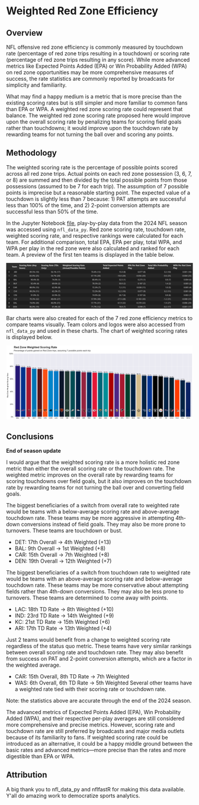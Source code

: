 # Weighted Red Zone Efficiency

## Overview

NFL offensive red zone efficiency is commonly measured by touchdown rate (percentage of red zone trips resulting in a touchdown) or scoring rate (percentage of red zone trips resulting in any score). While more advanced metrics like Expected Points Added (EPA) or Win Probability Added (WPA) on red zone opportunities may be more comprehensive measures of success, the rate statistics are commonly reported by broadcasts for simplicity and familiarity.

What may find a happy medium is a metric that is more precise than the existing scoring rates but is still simpler and more familiar to common fans than EPA or WPA. A weighted red zone scoring rate could represent that balance. The weighted red zone scoring rate proposed here would improve upon the overall scoring rate by penalizing teams for scoring field goals rather than touchdowns; it would improve upon the touchdown rate by rewarding teams for not turning the ball over and scoring any points.

## Methodology

The weighted scoring rate is the percentage of possible points scored across all red zone trips. Actual points on each red zone possession (3, 6, 7, or 8) are summed and then divided by the total possible points from those possessions (assumed to be 7 for each trip). The assumption of 7 possible points is imprecise but a reasonable starting point. The expected value of a touchdown is slightly less than 7 because: 1) PAT attempts are successful less than 100% of the time, and 2) 2-point conversion attempts are successful less than 50% of the time.

In the Jupyter Notebook [file](redzone_efficiencies.ipynb), play-by-play data from the 2024 NFL season was accessed using `nfl_data_py`. Red zone scoring rate, touchdown rate, weighted scoring rate, and respective rankings were calculated for each team. For additional comparison, total EPA, EPA per play, total WPA, and WPA per play in the red zone were also calculated and ranked for each team. A preview of the first ten teams is displayed in the table below.

![table of red zone efficiencies](visualizations/red_zone_efficiencies_preview.png)

Bar charts were also created for each of the 7 red zone efficiency metrics to compare teams visually. Team colors and logos were also accessed from `nfl_data_py` and used in these charts. The chart of weighted scoring rates is displayed below.

![chart of weighted scoring rate](visualizations/weighted_rz_eff.png)

## Conclusions

**End of season update**

I would argue that the weighted scoring rate is a more holistic red zone metric than either the overall scoring rate or the touchdown rate. The weighted metric improves on the overall rate by rewarding teams for scoring touchdowns over field goals, but it also improves on the touchdown rate by rewarding teams for not turning the ball over and converting field goals.

The biggest beneficiaries of a switch from overall rate to weighted rate would be teams with a below-average scoring rate and above-average touchdown rate. These teams may be more aggressive in attempting 4th-down conversions instead of field goals. They may also be more prone to turnovers. These teams are touchdown or bust.
- DET: 17th Overall -> 4th Weighted (+13)
- BAL: 9th Overall -> 1st Weighted (+8)
- CAR: 15th Overall -> 7th Weighted (+8)
- DEN: 19th Overall -> 12th Weighted (+7)

The biggest beneficiaries of a switch from touchdown rate to weighted rate would be teams with an above-average scoring rate and below-average touchdown rate. These teams may be more conservative about attempting fields rather than 4th-down conversions. They may also be less prone to turnovers. These teams are determined to come away with points.
- LAC: 18th TD Rate -> 8th Weighted (+10)
- IND: 23rd TD Rate -> 14th Weighted (+9)
- KC: 21st TD Rate -> 15th Weighted (+6)
- ARI: 17th TD Rate -> 13th Weighted (+4)

Just 2 teams would benefit from a change to weighted scoring rate regardless of the status quo metric. These teams have very similar rankings between overall scoring rate and touchdown rate. They may also benefit from success on PAT and 2-point conversion attempts, which are a factor in the weighted average.
- CAR: 15th Overall, 8th TD Rate -> 7th Weighted
- WAS: 6th Overall, 6th TD Rate -> 5th Weighted
Several other teams have a weighted rate tied with their scoring rate or touchdown rate.

Note: the statistics above are accurate through the end of the 2024 season.

The advanced metrics of Expected Points Added (EPA), Win Probability Added (WPA), and their respective per-play averages are still considered more comprehensive and precise metrics. However, scoring rate and touchdown rate are still preferred by broadcasts and major media outlets because of its familiarity to fans. If weighted scoring rate could be introduced as an alternative, it could be a happy middle ground between the basic rates and advanced metrics—more precise than the rates and more digestible than EPA or WPA.

## Attribution

A big thank you to nfl_data_py and nflfastR for making this data available. Y'all do amazing work to democratize sports analytics.
